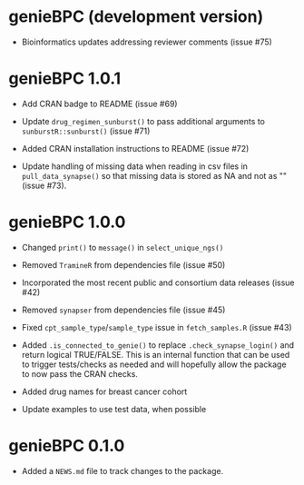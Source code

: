 # genieBPC (development version)

* Bioinformatics updates addressing reviewer comments (issue #75)

# genieBPC 1.0.1

* Add CRAN badge to README (issue #69)

* Update `drug_regimen_sunburst()` to pass additional arguments to 
`sunburstR::sunburst()` (issue #71)

* Added CRAN installation instructions to README (issue #72)

* Update handling of missing data when reading in csv files in `pull_data_synapse()` 
so that missing data is stored as NA and not as "" (issue #73).

# genieBPC 1.0.0

* Changed `print()` to `message()` in `select_unique_ngs()`

* Removed `TramineR` from dependencies file (issue #50)

* Incorporated the most recent public and consortium data releases (issue #42)

* Removed `synapser` from dependencies file (issue #45)

* Fixed `cpt_sample_type`/`sample_type` issue in `fetch_samples.R` (issue #43)

* Added `.is_connected_to_genie()` to replace `.check_synapse_login()` and 
return logical TRUE/FALSE. This is an internal function that can be used to 
trigger tests/checks as needed and will hopefully allow the package to now 
pass the CRAN checks.

* Added drug names for breast cancer cohort

* Update examples to use test data, when possible

# genieBPC 0.1.0

* Added a `NEWS.md` file to track changes to the package.
